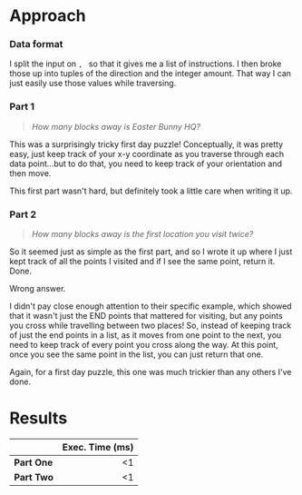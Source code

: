 # Approach
### Data format

I split the input on `, ` so that it gives me a list of instructions. I then broke those up into tuples of the direction
and the integer amount. That way I can just easily use those values while traversing.

### Part 1
> _How many blocks away is Easter Bunny HQ?_

This was a surprisingly tricky first day puzzle! Conceptually, it was
pretty easy, just keep track of your x-y coordinate as you traverse through each data point...but to do that, you need
to keep track of your orientation and then move.

This first part wasn't hard, but definitely took a little care when writing it up.

### Part 2
> _How many blocks away is the first location you visit twice?_

So it seemed just as simple as the first part, and so I wrote it up where I just kept track of all the points I visited
and if I see the same point, return it. Done.

Wrong answer.

I didn't pay close enough attention to their specific example, which showed that it wasn't just the END points that mattered
for visiting, but any points you cross while travelling between two places! So, instead of keeping track of just the end
points in a list, as it moves from one point to the next, you need to keep track of every point you cross along the way.
At this point, once you see the same point in the list, you can just return that one.

Again, for a first day puzzle, this one was much trickier than any others I've done.

# Results

|              | Exec. Time (ms) |
|--------------|----------------:|
| **Part One** |              <1 |
| **Part Two** |              <1 |
